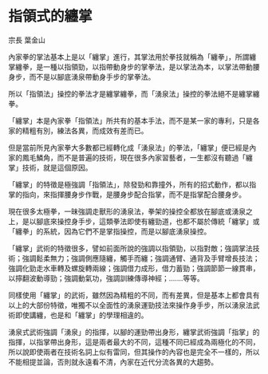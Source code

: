 # 指領式的纏掌

宗長
葉金山

內家拳的掌法基本上是以「纏掌」進行，其掌法用於拳技就稱為「纏拳」，所謂纏掌纏拳，是一種以指領勁，以指帶動身步的掌拳法，是以掌法為本，以掌法帶動腰身步，而不是以腳底湧泉帶動身手步的掌拳法。

所以「指領法」操控的拳法才是纏掌纏拳，而「湧泉法」操控的拳法絕不是纏掌纏拳。

「纏掌」本是內家拳「指領法」所共有的基本手法，而不是某一家的專利，只是各家的精粗有別，練法各異，而成效有差而已。

但是當前所見內家拳大多數都已經轉化成「湧泉法」的拳法，「纏掌」便已經是內家的鳳毛鱗角，而不是普遍的技術，現在很多內家習藝者，一生都沒有聽過「纏掌」技術，就是這個原因。

「纏掌」的特徵是極強調「指領法」，除發勁和靠撞外，所有的招式動作，都以指掌的指向，來指揮腰身步作戰，是腰身步配合指掌，而不是指掌配合腰身步。

現在很多太極拳，一昧強調走獸形的湧泉法，拳架的操控全都放在腳底或湧泉之上，是以腳底來操控身手步，這類拳法即使有纏勁道，也都不屬於傳統「纏掌」或「纏拳」的系統，因為它們不是掌指操控，而是以腳底湧泉操控。

「纏掌」武術的特徵很多，譬如前面所說的強調以指領勁，以指對敵；強調掌法技術；強調鬆柔無力；強調側應隨纏，觸手而纏；強調通臂、通背及手臂增長技法；強調化勁走水車轉及螺旋轉兩線；強調借力成形，借力蓄勁；強調節節一線貫串，以擰翻波動導勁；強調動氣功，強調訓練傳導神經；.......等等。

同樣使用「纏掌」的武術，雖然因為精粗的不同，而有差異，但是基本上都會具有以上的大部份特徵，唯獨不以全面性的湧泉運勁技法來操作身手步，所以湧泉法武術即使講纏，也是和「纏掌」的學理相違的。

湧泉式武術強調「湧泉」的指揮，以腳的運勁帶出身形，纏掌武術強調「指掌」的指揮，以指掌帶出身形，這是兩者最大的不同，這種不同已經成為兩極化的不同，所以說即使兩者在技術名詞上似有雷同，但其操作的內容也是完全不一樣的，所以不能相提並論，否則就永遠看不清，內家在近代分流各異的大趨勢。